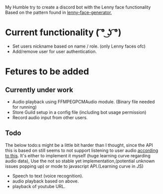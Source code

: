 My Humble try to create a discord bot with the Lenny face functionality
Based on the pattern found in [lenny-face-generator](https://lenny-face-generator.textsmilies.com/?cr=bW91dGh%2Bdy5udy5pZV9leWVzfncubzEuNHdfZWFyc34xNC0xNQ%3D%3D),

# Current functionality ( ͡° ͜ʖ ͡°)
- Set users nickname based on name / role. (only Lenny faces ofc) 
- Add/remove user for user authentication.
 
# Fetures to be added
  ## Currently under work
  - Audio playback using FFMPEGPCMAudio module. (Binary file needed for running)
  - Store Guild setup in a config file (including bot usage permission)
  - Record audio input from other users. 
  
  ## Todo
  The below todo:s might be a little bit harder than I thought, since the API this is based on still seems to not support listening to user audio [according to this](https://github.com/Rapptz/discord.py/issues/1094). It's either to implement it myself (huge learning curve regarding audio data), Use the not so stable yet implementation,(potential unknown issues popping up) or mode to javascript API.(Learning curve in JS)
  - Speech to text (voice recognition).
  - audio playback based on above.
  - playback of youtube URL.
